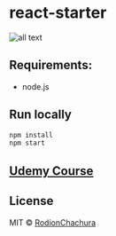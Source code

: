 # react-starter

>

![all text](https://cdn-images-1.medium.com/max/880/1*fAdzB-JKqm00LtMqcGP22Q.png)

## Requirements:
 - node.js

## Run locally
```bash
npm install
npm start
```

## [Udemy Course](https://www.udemy.com/how-to-start-react-project-best-practices/learn/lecture/14129977#overview)

## License

MIT © [RodionChachura](https://geekrodion.com)

